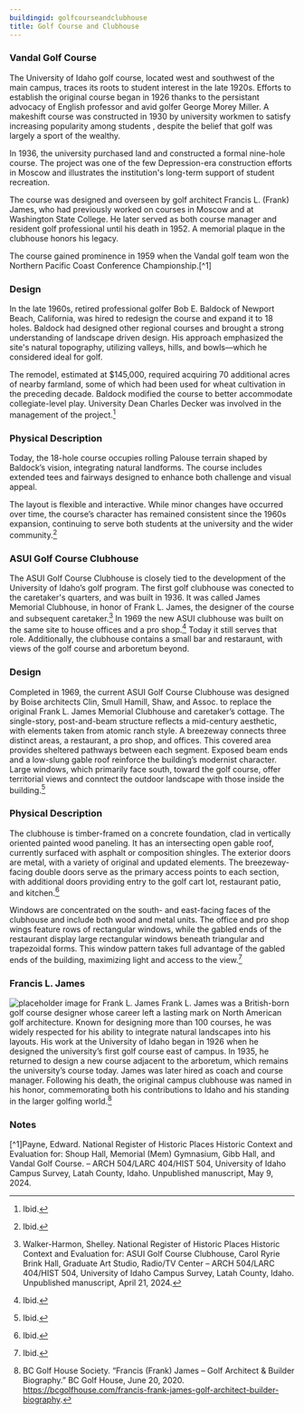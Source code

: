 ```yaml
---
buildingid: golfcourseandclubhouse
title: Golf Course and Clubhouse
---
```


### Vandal Golf Course 

The University of Idaho golf course, located west and southwest of the main campus, traces its roots to student interest in the late 1920s. Efforts to establish the original course began in 1926 thanks to the persistant advocacy of English professor and avid golfer George Morey Miller. A makeshift course was constructed in 1930 by university workmen to satisfy increasing popularity among students , despite the belief that golf was largely a sport of the wealthy. 

In 1936, the university purchased land and constructed a formal nine-hole course. The project was one of the few Depression-era construction efforts in Moscow and illustrates the institution's long-term support of student recreation. 

The course was designed and overseen by golf architect Francis L. (Frank) James, who had previously worked on courses in Moscow and at Washington State College. He later served as both course manager and resident golf professional until his death in 1952. A memorial plaque in the clubhouse honors his legacy. 

The course gained prominence in 1959 when the Vandal golf team won the Northern Pacific Coast Conference Championship.[^1] 

### Design
In the late 1960s, retired professional golfer Bob E. Baldock of Newport Beach, California, was hired to redesign the course and expand it to 18 holes. Baldock had designed other regional courses and brought a strong understanding of landscape driven design. His approach emphasized the site's natural topography, utilizing valleys, hills, and bowls—which he considered ideal for golf. 

The remodel, estimated at $145,000, required acquiring 70 additional acres of nearby farmland, some of which had been used for wheat cultivation in the preceding decade. Baldock modified the course to better accommodate collegiate-level play. University Dean Charles Decker was involved in the management of the project.[^2] 

### Physical Description
Today, the 18-hole course occupies rolling Palouse terrain shaped by Baldock’s vision, integrating natural landforms. The course includes extended tees and fairways designed to enhance both challenge and visual appeal. 

The layout is flexible and interactive. While minor changes have occurred over time, the course’s character has remained consistent since the 1960s expansion, continuing to serve both students at the university and the wider community.[^3] 

### ASUI Golf Course Clubhouse
The ASUI Golf Course Clubhouse is closely tied to the development of the University of Idaho’s golf program. The first golf clubhouse was conected to the caretaker's quarters, and was built in 1936. It was called James Memorial Clubhouse, in honor of Frank L. James, the designer of the course and subsequent caretaker.[^4] In 1969 the new ASUI clubhouse was built on the same site to house offices and a pro shop.[^5] Today it still serves that role. Additionally, the clubhouse contains a small bar and restaraunt, with views of the golf course and arboretum beyond. 

### Design
Completed in 1969, the current ASUI Golf Course Clubhouse was designed by Boise architects Clin, Smull Hamill, Shaw, and Assoc. to replace the original Frank L. James Memorial Clubhouse and caretaker’s cottage. The single-story, post-and-beam structure reflects a mid-century aesthetic, with elements taken from atomic ranch style. A breezeway connects three distinct areas, a restaurant, a pro shop, and offices. This covered area provides sheltered pathways between each segment. Exposed beam ends and a low-slung gable roof reinforce the building’s modernist character. Large windows, which primarily face south, toward the golf course, offer territorial views and conntect the outdoor landscape with those inside the building.[^6]


### Physical Description
The clubhouse is timber-framed on a concrete foundation, clad in vertically oriented painted wood paneling. It has an intersecting open gable roof, currently surfaced with asphalt or composition shingles. The exterior doors are metal, with a variety of original and updated elements. The breezeway-facing double doors serve as the primary access points to each section, with additional doors providing entry to the golf cart lot, restaurant patio, and kitchen.[^7]

Windows are concentrated on the south- and east-facing faces of the clubhouse and include both wood and metal units. The office and pro shop wings feature rows of rectangular windows, while the gabled ends of the restaurant display large rectangular windows beneath triangular and trapezoidal forms. This window pattern takes full advantage of the gabled ends of the building, maximizing light and access to the view.[^8] 

### Francis L. James 
![placeholder image for Frank L. James](https://bcgolfhouse.com/wp-content/uploads/2019/08/james.jpg) 
Frank L. James was a British-born golf course designer whose career left a lasting mark on North American golf architecture. Known for designing more than 100 courses, he was widely respected for his ability to integrate natural landscapes into his layouts. His work at the University of Idaho began in 1926 when he designed the university’s first golf course east of campus. In 1935, he returned to design a new course adjacent to the arboretum, which remains the university’s course today. James was later hired as coach and course manager. Following his death, the original campus clubhouse was named in his honor, commemorating both his contributions to Idaho and his standing in the larger golfing world.[^9]

### Notes 
[^1]Payne, Edward. National Register of Historic Places Historic Context and Evaluation for: Shoup Hall, Memorial (Mem) Gymnasium, Gibb Hall, and Vandal Golf Course. – ARCH 504/LARC 404/HIST 504, University of Idaho Campus Survey, Latah County, Idaho. Unpublished manuscript, May 9, 2024. 
[^2]: Ibid. 
[^3]: Ibid. 
[^4]: Walker-Harmon, Shelley. National Register of Historic Places Historic Context and Evaluation for: ASUI Golf Course Clubhouse, Carol Ryrie Brink Hall, Graduate Art Studio, Radio/TV Center – ARCH 504/LARC 404/HIST 504, University of Idaho Campus Survey, Latah County, Idaho. Unpublished manuscript, April 21, 2024. 
[^5]: Ibid. 
[^6]: Ibid. 
[^7]: Ibid. 
[^8]: Ibid. 
[^9]: BC Golf House Society. “Francis (Frank) James – Golf Architect & Builder Biography.” BC Golf House, June 20, 2020. https://bcgolfhouse.com/francis-frank-james-golf-architect-builder-biography.


